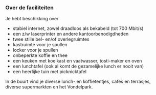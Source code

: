 ### Over de faciliteiten

Je hebt beschikking over

- stabiel internet, zowel draadloos als bekabeld (tot 700 Mbit/s)
- een z/w laserprinter en andere kantoorbenodigdheden
- twee stille bel- en/of overlegruimtes
- kastruimte voor je spullen
- locker voor je spullen
- onbeperkte koffie en thee
- een keuken met koelkast en vaatwasser, tosti-maker en oven
- een lunchtafel (ook al komt de gezamelijke lunch er nooit van)
- een heerlijke tuin met picknicktafel

In de buurt vind je diverse lunch- en koffietentjes, cafes en terrasjes, diverse supermarkten en het Vondelpark.
